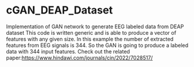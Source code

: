 # cGAN_DEAP_Dataset
Implementation of GAN network to generate EEG labeled data from DEAP dataset
This code is written generic and is able to produce a vector of features with any given size.
In this example the number of extracted features from EEG signals is 344. 
So the GAN is going to produce a labeled data with 344 input features.
Check out the related paper:https://www.hindawi.com/journals/cin/2022/7028517/
